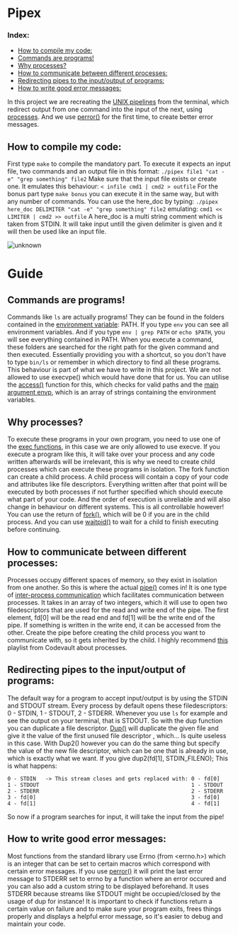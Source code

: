 # Pipex

### Index:
+ [How to compile my code:](#how-to-compile-my-code)
+ [Commands are programs!](#commands-are-programs) 
+ [Why processes? ](#why-processes) 
+ [How to communicate between different processes:](#how-to-communicate-between-different-processes)
+ [Redirecting pipes to the input/output of programs:](#redirecting-pipes-to-the-inputoutput-of-programs)
+ [How to write good error messages: ](#how-to-write-good-error-messages)

In this project we are recreating the [UNIX pipelines](https://www.geeksforgeeks.org/piping-in-unix-or-linux/) from the terminal, which redirect output from one command into the input of the next,
using [processes](https://en.wikipedia.org/wiki/Process_(computing)). And we use [perror()](https://linux.die.net/man/3/perror) for the first time, to create better error messages.
<br>

## How to compile my code:
First type `make` to compile the mandatory part. To execute it expects an input file, two commands and an output file in this format: 
`./pipex file1 "cat -e" "grep something" file2` Make sure that the input file exists or create one. It emulates this behaviour: `< infile cmd1 | cmd2 > outfile`
For the bonus part type `make bonus` you can execute it in the same way, but with any number of commands. You can use the here_doc by typing: 
`./pipex here_doc DELIMITER "cat -e" "grep something" file2` emulating: `cmd1 << LIMITER | cmd2 >> outfile`
A here_doc is a multi string comment which is taken from STDIN. It will take input untill the given delimiter is given and it will then be used like an input file. 

![unknown](https://user-images.githubusercontent.com/13866954/179375247-7800f6d0-2a32-4499-8f5b-05ea23167022.png)

# Guide
## Commands are programs!
Commands like `ls` are actually programs! They can be found in the folders contained in the [environment variable](https://wiki.archlinux.org/title/environment_variables): PATH. 
If you type `env` you can see all environment variables. And if you type `env | grep PATH` or `echo $PATH`, you will see everything contained in PATH.
When you execute a command, these folders are searched for the right path for the given command and then executed. Essentially providing you with a shortcut, 
so you don't have to type `bin/ls` or remember in which directory to find all these programs. 
This behaviour is part of what we have to write in this project. We are not allowed to use execvpe() which would have done that for us.
You can utilise the [access()](https://linux.die.net/man/2/access) function for this, which checks for valid paths and the [main argument envp](http://crasseux.com/books/ctutorial/Environment-variables.html), which is an array of strings containing the environment variables.


## Why processes? 
To execute these programs in your own program, you need to use one of the [exec functions](https://linuxhint.com/exec_linux_system_call_c/), in this case we are only allowed to use execve. 
If you execute a program like this, it will take over your process and any code written afterwards will be irrelevant, this is why we need
to create child processes which can execute these programs in isolation. The fork function can create a child process. A child process will contain 
a copy of your code and attributes like file descriptors. 
Everything written after that point will be executed by both processes if not further specified which should execute what part of your code. 
And the order of execution is unreliable and will also change in behaviour on different systems. 
This is all controllable however! You can use the return of [fork()](https://linux.die.net/man/2/fork), which will be 0 if you are in the child process. 
And you can use [waitpid()](https://linux.die.net/man/2/waitpid) to wait for a child to finish executing before continuing.

## How to communicate between different processes:
Processes occupy different spaces of memory, so they exist in isolation from one another. So this is where the actual [pipe()](https://www.geeksforgeeks.org/pipe-system-call/) comes in! It is one type of [inter-process communication](https://en.wikipedia.org/wiki/Inter-process_communication) which facilitates communication between processes. It takes in an array of two integers, which it will use to open two filedescriptors that are used for the read and write end of the pipe. The first element, fd[0] will be the read end and fd[1] will be the write end of the pipe. If something is written in the write end, it can be accessed from the other. Create the pipe before creating the child process you want to communicate with, so it gets inherited by the child.
I highly recommend [this](https://www.youtube.com/watch?v=cex9XrZCU14&list=PLfqABt5AS4FkW5mOn2Tn9ZZLLDwA3kZUY) playlist from Codevault about processes.

## Redirecting pipes to the input/output of programs:
The default way for a program to accept input/output is by using the STDIN and STDOUT stream. Every process by default opens these filedescriptors: 
0 - STDIN, 1 - STDOUT, 2 - STDERR. Whenever you use `ls` for example and see the output on your terminal, that is STDOUT. 
So with the dup function you can duplicate a file descriptor. [Dup()](https://linux.die.net/man/2/dup2) will duplicate the given file and give it the value of the first unused file descriptor , which... Is quite useless in this case. With Dup2() however you can do the same thing but specify the value of the new file descriptor, which can be one that is already in use, which is exactly what we want. If you give dup2(fd[1], STDIN_FILENO); This is what happens: 
```
0 - STDIN   -> This stream closes and gets replaced with: 0 - fd[0]
1 - STDOUT                                                1 - STDOUT
2 - STDERR                                                2 - STDERR
3 - fd[0]                                                 3 - fd[0]
4 - fd[1]                                                 4 - fd[1]
```
So now if a program searches for input, it will take the input from the pipe!

## How to write good error messages: 
Most functions from the standard library use Errno (from <errno.h>) which is an integer that can be set to certain macros which correspond with certain error messages. If you use [perror()](https://www.tutorialspoint.com/c_standard_library/c_function_perror.htm) it will print the last error message to STDERR set to errno by a function where an error occured and you can also add a custom string to be displayed beforehand. It uses STDERR because streams like STDOUT might be occupied/closed by the usage of dup for instance! It is important to check if functions return a certain value on failure and to make sure your program exits, frees things properly and displays a helpful error message, so it's easier to debug and maintain your code. 
